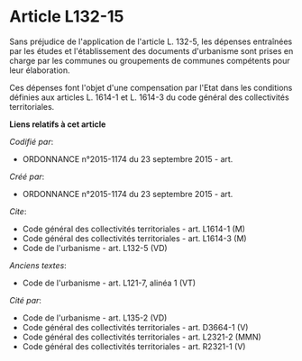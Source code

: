 # Article L132-15

Sans préjudice de l'application de l'article L. 132-5, les dépenses entraînées par les études et l'établissement des
documents d'urbanisme sont prises en charge par les communes ou groupements de communes compétents pour leur élaboration. 

Ces dépenses font l'objet d'une compensation par l'Etat dans les conditions définies aux articles L. 1614-1 et L. 1614-3 du
code général des collectivités territoriales.

**Liens relatifs à cet article**

_Codifié par_:

  - ORDONNANCE n°2015-1174 du 23 septembre 2015 - art.

_Créé par_:

  - ORDONNANCE n°2015-1174 du 23 septembre 2015 - art.

_Cite_:

  - Code général des collectivités territoriales - art. L1614-1 (M)
  - Code général des collectivités territoriales - art. L1614-3 (M)
  - Code de l'urbanisme - art. L132-5 (VD)

_Anciens textes_:

  - Code de l'urbanisme - art. L121-7, alinéa 1 (VT)

_Cité par_:

  - Code de l'urbanisme - art. L135-2 (VD)
  - Code général des collectivités territoriales - art. D3664-1 (V)
  - Code général des collectivités territoriales - art. L2321-2 (MMN)
  - Code général des collectivités territoriales - art. R2321-1 (V)
